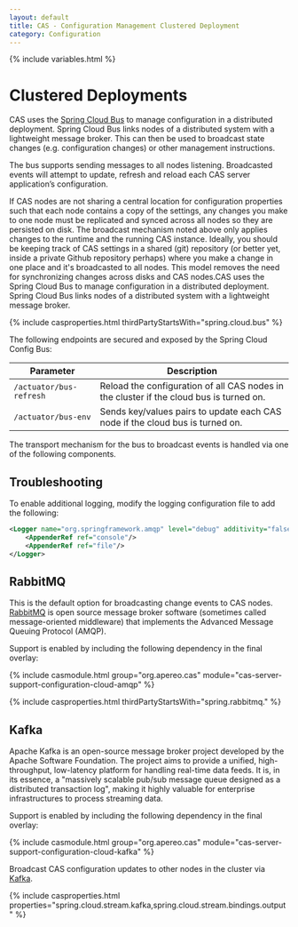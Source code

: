 ```yaml
---
layout: default
title: CAS - Configuration Management Clustered Deployment
category: Configuration
---
```


{% include variables.html %}

# Clustered Deployments

CAS uses the [Spring Cloud Bus](http://cloud.spring.io/spring-cloud-static/spring-cloud.html)
to manage configuration in a distributed deployment. Spring Cloud Bus links nodes of a
distributed system with a lightweight message broker. This can then be used to broadcast state
changes (e.g. configuration changes) or other management instructions.

The bus supports sending messages to all nodes listening. Broadcasted events will attempt to update, refresh and
reload each CAS server application’s configuration.

If CAS nodes are not sharing a central location for configuration properties such that each
node contains a copy of the settings, any changes you make to one node must be replicated and
synced across all nodes so they are persisted on disk. The broadcast mechanism noted above only
applies changes to the runtime and the running CAS instance. Ideally, you should be keeping track
of CAS settings in a shared (git) repository (or better yet, inside a private Github repository perhaps)
where you make a change in one place and it's broadcasted to all nodes. This model removes the need for
synchronizing changes across disks and CAS nodes.CAS uses the Spring Cloud Bus to manage configuration 
in a distributed deployment. Spring Cloud Bus links nodes of a distributed system with a lightweight message broker.

{% include casproperties.html thirdPartyStartsWith="spring.cloud.bus" %}

The following endpoints are secured and exposed by the Spring Cloud Config Bus:

| Parameter                         | Description
|-----------------------------------|------------------------------------------
| `/actuator/bus-refresh`                    | Reload the configuration of all CAS nodes in the cluster if the cloud bus is turned on.
| `/actuator/bus-env`                        | Sends key/values pairs to update each CAS node if the cloud bus is turned on.

The transport mechanism for the bus to broadcast events is handled via one of the following components.

## Troubleshooting

To enable additional logging, modify the logging configuration file to add the following:

```xml
<Logger name="org.springframework.amqp" level="debug" additivity="false">
    <AppenderRef ref="console"/>
    <AppenderRef ref="file"/>
</Logger>
```

## RabbitMQ

This is the default option for broadcasting change events to CAS nodes.
[RabbitMQ](https://www.rabbitmq.com/) is open source message broker
software (sometimes called message-oriented middleware) that implements
the Advanced Message Queuing Protocol (AMQP).

Support is enabled by including the following dependency in the final overlay:

{% include casmodule.html group="org.apereo.cas" module="cas-server-support-configuration-cloud-amqp" %}

{% include casproperties.html thirdPartyStartsWith="spring.rabbitmq." %}

## Kafka

Apache Kafka is an open-source message broker project developed by the Apache Software Foundation.
The project aims to provide a unified, high-throughput, low-latency platform for handling real-time data feeds.
It is, in its essence, a "massively scalable pub/sub message queue designed as a distributed transaction log",
making it highly valuable for enterprise infrastructures to process streaming data.

Support is enabled by including the following dependency in the final overlay:

{% include casmodule.html group="org.apereo.cas" module="cas-server-support-configuration-cloud-kafka" %}

Broadcast CAS configuration updates to other nodes in the cluster
via [Kafka](http://docs.spring.io/spring-cloud-stream/docs/current/reference/htmlsingle/#_apache_kafka_binder).
  
{% include casproperties.html properties="spring.cloud.stream.kafka,spring.cloud.stream.bindings.output" %}
